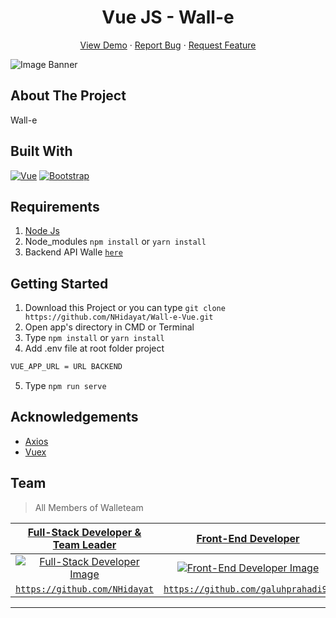 <h1 align='center'>Vue JS - Wall-e</h1>
  <p align="center">
    <a href="https://wal-e.netlify.app/">View Demo</a>
    ·
    <a href="https://github.com/NHidayat/Wall-e-Vue/issues">Report Bug</a>
    ·
    <a href="https://github.com/NHidayat/Wall-e-Vue/issues">Request Feature</a>
  </p>

![Image Banner](https://user-images.githubusercontent.com/40691793/95201131-ad4a7d00-0809-11eb-988a-c96ee45e4ad6.jpg)

## About The Project

Wall-e

## Built With

[![Vue](https://img.shields.io/badge/Vue-v2.6.11-green)](https://github.com/vuejs/vue)
[![Bootstrap](https://img.shields.io/badge/Bootstrap-v4.5.x-blue)](https://github.com/bootstrap-vue/bootstrap-vue)

## Requirements

1. <a href="https://nodejs.org/en/download/">Node Js</a>
2. Node_modules `npm install` or `yarn install`
3. Backend API Walle [`here`](https://github.com/NHidayat/Wall-e-Express)

## Getting Started

1. Download this Project or you can type `git clone https://github.com/NHidayat/Wall-e-Vue.git`
2. Open app's directory in CMD or Terminal
3. Type `npm install` or `yarn install`
4. Add .env file at root folder project

```sh
VUE_APP_URL = URL BACKEND
```

5. Type `npm run serve`

## Acknowledgements

- [Axios](https://www.npmjs.com/package/axios)
- [Vuex](https://vuex.vuejs.org/)

## Team

> All Members of Walleteam

|    <a href="https://blog.udacity.com/2014/12/front-end-vs-back-end-vs-full-stack-web-developers.html" target="_blank">**Full-Stack Developer & Team Leader**</a>     |              <a href="https://blog.udacity.com/2014/12/front-end-vs-back-end-vs-full-stack-web-developers.html" target="_blank">**Front-End Developer**</a>               |           <a href="https://blog.udacity.com/2014/12/front-end-vs-back-end-vs-full-stack-web-developers.html" target="_blank">**Front-End Developer**</a>           | <a href="https://blog.udacity.com/2014/12/front-end-vs-back-end-vs-full-stack-web-developers.html" target="_blank">**Back-End Developer**</a> |             <a href="https://blog.udacity.com/2014/12/front-end-vs-back-end-vs-full-stack-web-developers.html" target="_blank">**Back-End Developer**</a>              |
| :------------------------------------------------------------------------------------------------------------------------------------------------------------------: | :-----------------------------------------------------------------------------------------------------------------------------------------------------------------------: | :----------------------------------------------------------------------------------------------------------------------------------------------------------------: | :-------------------------------------------------------------------------------------------------------------------------------------------: | :--------------------------------------------------------------------------------------------------------------------------------------------------------------------: |
| [![Full-Stack Developer Image](https://avatars2.githubusercontent.com/u/43993516?s=400&u=be9bfc2e76cf0fd8e5fc935415de5e8d7a832e5f&v=4)](https://github.com/NHidayat) | [![Front-End Developer Image](https://avatars0.githubusercontent.com/u/40691793?s=400&u=c7e55f304f17695ffdb22a405aa530b9b9e268a7&v=4)](https://github.com/galuhprahadi96) | [![Front-End Developer Image](https://avatars0.githubusercontent.com/u/41566487?s=460&u=4ac5eac0d76822be4bf996640c9a4ccbd65c273e&v=4)](https://github.com/dheaaqn) |           [![Back-End Developer Image](https://avatars2.githubusercontent.com/u/68628908?s=460&v=4)](https://github.com/muzmiulya)            | [![Back-End Developer Image](https://avatars3.githubusercontent.com/u/22453547?s=400&u=c61232d2d33018168c597396e2a87b15ce55eaa2&v=4)](https://github.com/arizalinside) |
|                                       <a href="https://github.com/NHidayat" target="_blank">`https://github.com/NHidayat`</a>                                        |                                    <a href="https://github.com/galuhprahadi96" target="_blank">`https://github.com/galuhprahadi96`</a>                                    |                                       <a href="https://github.com/dheaaqn" target="_blank">`https://github.com/dheaaqn`</a>                                        |                           <a href="https://github.com/muzmiulya" target="_blank">`https://github.com/muzmiulya`</a>                           |                                    <a href="https://github.com/arizalinside" target="_blank">`https://github.com/arizalinside`</a>                                     |

---
